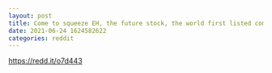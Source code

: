 ```yaml
--- 
layout: post 
title: Come to squeeze EH, the future stock, the world first listed company for drone. 
date: 2021-06-24 1624582622 
categories: reddit 
--- 
```

https://redd.it/o7d443